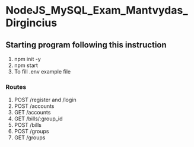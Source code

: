 # NodeJS_MySQL_Exam_Mantvydas_Dirgincius

## Starting program following this instruction

1. npm init -y
2. npm start
3. To fill .env example file

### Routes

1. POST /register and /login
2. POST /accounts
3. GET /accounts
4. GET /bills/:group_id
5. POST /bills
6. POST /groups
7. GET /groups
